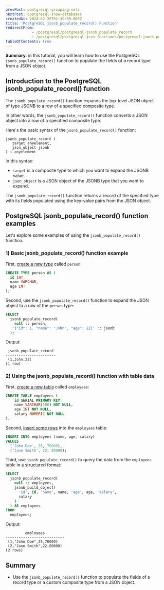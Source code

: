 ```yaml
---
prevPost: postgresql-grouping-sets
nextPost: postgresql-show-databases
createdAt: 2024-02-26T01:39:59.000Z
title: 'PostgreSQL jsonb_populate_record() Function'
redirectFrom:
            - /postgresql/postgresql-jsonb_populate_record 
            - /postgresql/postgresql-json-functions/postgresql-jsonb_populate_record
tableOfContents: true
---
```


**Summary**: in this tutorial, you will learn how to use the PostgreSQL `jsonb_populate_record()` function to populate the fields of a record type from a JSON object.

## Introduction to the PostgreSQL jsonb_populate_record() function

The `jsonb_populate_record()` function expands the top-level JSON object of type JSONB to a row of a specified composite type.

In other words, the `jsonb_populate_record()` function converts a JSON object into a row of a specified composite type.

Here's the basic syntax of the `jsonb_populate_record()` function:

```
jsonb_populate_record (
   target anyelement,
   json_object jsonb
) → anyelement
```

In this syntax:

- `target` is a composite type to which you want to expand the JSONB value.
- `json_object` is a JSON object of the JSONB type that you want to expand.

The `jsonb_populate_record()` function returns a record of the specified type with its fields populated using the key-value pairs from the JSON object.

## PostgreSQL jsonb_populate_record() function examples

Let's explore some examples of using the `jsonb_populate_record()` function.

### 1) Basic jsonb_populate_record() function example

First, [create a new type](/postgresql/postgresql-user-defined-data-types) called `person`:

```sql
CREATE TYPE person AS (
  id INT,
  name VARCHAR,
  age INT
);
```

Second, use the `jsonb_populate_record()` function to expand the JSON object to a row of the `person` type:

```sql
SELECT
  jsonb_populate_record(
    null :: person,
   '{"id": 1, "name": "John", "age": 22}' :: jsonb
  );
```

Output:

```
 jsonb_populate_record
-----------------------
 (1,John,22)
(1 row)
```

### 2) Using the jsonb_populate_record() function with table data

First, [create a new table](/postgresql/postgresql-create-table) called `employees`:

```sql
CREATE TABLE employees (
    id SERIAL PRIMARY KEY,
    name VARCHAR(100) NOT NULL,
    age INT NOT NULL,
    salary NUMERIC NOT NULL
);
```

Second, [insert some rows](/postgresql/postgresql-insert-multiple-rows) into the `employees` table:

```sql
INSERT INTO employees (name, age, salary)
VALUES
  ('John Doe', 25, 70000),
  ('Jane Smith', 22, 80000);
```

Third, use `jsonb_populate_record()` to query the data from the `employees` table in a structured format:

```sql
SELECT
  jsonb_populate_record(
    null :: employees,
    jsonb_build_object(
      'id', id, 'name', name, 'age', age, 'salary',
      salary
    )
  ) AS employees
FROM
  employees;
```

Output:

```
         employees
---------------------------
 (1,"John Doe",25,70000)
 (2,"Jane Smith",22,80000)
(2 rows)
```

## Summary

- Use the `jsonb_populate_record()` function to populate the fields of a record type or a custom composite type from a JSON object.
